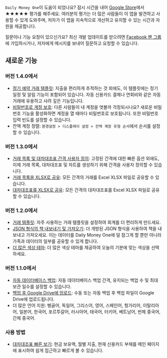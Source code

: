 `Daily Money One`이 도움이 되었나요? 잠시 시간을 내어 [Google Store](https://play.google.com/store/apps/details?id=com.colaorange.dailymoneyone)에서 ★★★★★ 평가를 해주세요. 여러분의 평가는 더 많은 사람들이 이 앱을 발견하고 사용할 수 있게 도와주며, 저자가 이 앱을 지속적으로 개선하고 유지할 수 있는 시간과 자원을 제공합니다.

질문이나 기능 요청이 있으신가요? 최신 개발 업데이트를 받으려면 [Facebook 팬 그룹](https://www.facebook.com/colaorange.daily.money)에 가입하시거나, 저자에게 메시지를 보내어 질문하고 요청할 수 있습니다.

## 새로운 기능

### 버전 1.4.0에서
* [정기 예약 거래 템플릿](https://youtu.be/TzQj2pY6sWs): 지출을 편리하게 추적하는 것 외에도, 이 템플릿에는 정기 일정 및 알림 기능이 포함되어 있습니다. 자동 신용카드 결제나 연회비와 같은 자동 거래에 유용하고 사려 깊은 기능입니다.
* [비밀번호로 계정 보호](https://youtu.be/peoYqNG_4pk): 다른 사람들이 내 계정을 엿볼까 걱정되시나요? 새로운 비밀번호 기능을 활성화하면 계정을 열 때마다 비밀번호로 보호됩니다. 또한 비밀번호 입력 빈도를 설정할 수 있습니다.
* 잔액 계정 정렬: `환경설정 > 디스플레이 설정 > 잔액 계정 유형 순서`에서 순서를 설정할 수 있습니다.

### 버전 1.3.0에서
* [거래 목록 및 대차대조표 간격 사용자 정의](https://youtu.be/O7EcLN82qIU): 고정된 간격에 대한 빠른 옵션 외에도, 이제 거래 목록, 대차대조표 및 차트를 생성하기 위해 간격을 사용자 정의할 수 있습니다.
* [거래 목록을 XLSX로 공유](https://youtu.be/Bf7j39fsCSc): 모든 간격의 거래를 Excel XLSX 파일로 공유할 수 있습니다.
* [대차대조표를 XLSX로 공유](https://youtu.be/kpxJxNsButA): 모든 간격의 대차대조표를 Excel XLSX 파일로 공유할 수 있습니다.

### 버전 1.2.0에서
* [거래 템플릿](https://youtu.be/CtfJ5BecZfY): 자주 사용하는 거래 템플릿을 설정하여 회계를 더 편리하게 만드세요.
* [JSON 형식의 책 내보내기 및 가져오기](https://youtu.be/bHGEH7zcj78): 더 개방된 JSON 형식을 사용하여 책을 내보내고 가져오세요. 이는 데이터를 Daily Money One에 덜 잠그게 할 뿐만 아니라 가족과 데이터의 일부를 공유할 수 있게 합니다.
* [더 많은 색상 테마](https://youtu.be/3Yw7m2AOvfc): 더 많은 색상 테마를 제공하여 오늘의 기분에 맞는 색상을 선택하세요.

### 버전 1.1.0에서
* [자동 데이터베이스 백업](https://youtube.com/shorts/dWePWDncx0k): 자동 데이터베이스 백업 간격, 유지되는 백업 수 및 최대 보관 일수를 설정할 수 있습니다.
* [백업 후 Google Drive에 업로드](https://youtu.be/hOJdtKElLuw): 수동 또는 자동 백업 후 백업 파일이 Google Drive에 업로드됩니다.
* 더 많은 언어 지원: 벵골어, 독일어, 그리스어, 영어, 스페인어, 헝가리어, 이탈리아어, 일본어, 한국어, 포르투갈어, 러시아어, 태국어, 터키어, 베트남어, 번체 중국어, 간체 중국어.

### 사용 방법
 * [대차대조표 빠른 보기](https://youtu.be/66tJxSrI_vQ): 현금 보유액, 월별 지출, 현재 신용카드 부채를 메인 페이지에 표시하여 쉽게 접근하고 빠르게 볼 수 있습니다.